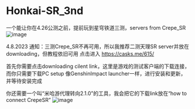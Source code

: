# Honkai-SR_3nd
一个能让你在4.26公测之前，提前玩到星穹铁道三测，servers from Crepe_SR 
![image](https://user-images.githubusercontent.com/72502875/230723304-3920c5ea-4af2-4ca2-85ca-83f5dcff70bc.png)

4.8.2023
通知：三测Crepe_SR不再可用，所以我推荐二测天理SR server并放在downloading，但教程依旧可用
点击进入 https://casks.me/615/

首先你需要点击downloading cilent link，这里是游戏的测试客户端的下载连接，而你只需要下载PC setup
像GenshinImpact launcher一样，进行安装和更新，并等待安装完成

你还需要一个叫“米哈游代理转向2.1.0”的工具，我会把它的下载link放在“how to connect CrepeSR”
![image](https://user-images.githubusercontent.com/72502875/230722390-bbeb2ee2-a2af-4412-93b9-d2a453f12506.png)

